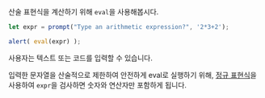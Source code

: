 산술 표현식을 계산하기 위해 `eval`을 사용해봅시다.

```js demo run
let expr = prompt("Type an arithmetic expression?", '2*3+2');

alert( eval(expr) );
```

사용자는 텍스트 또는 코드를 입력할 수 있습니다.

입력한 문자열을 산술적으로 제한하여 안전하게 eval로 실행하기 위해, [정규 표현식](info:regular-expressions)을 사용하여 `expr`을 검사하면 숫자와 연산자만 포함하게 됩니다.
